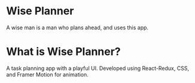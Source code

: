 # Wise Planner

A wise man is a man who plans ahead, and uses this app.

# What is Wise Planner?
A task planning app with a playful UI. Developed using React-Redux, CSS, and Framer Motion for animation.
